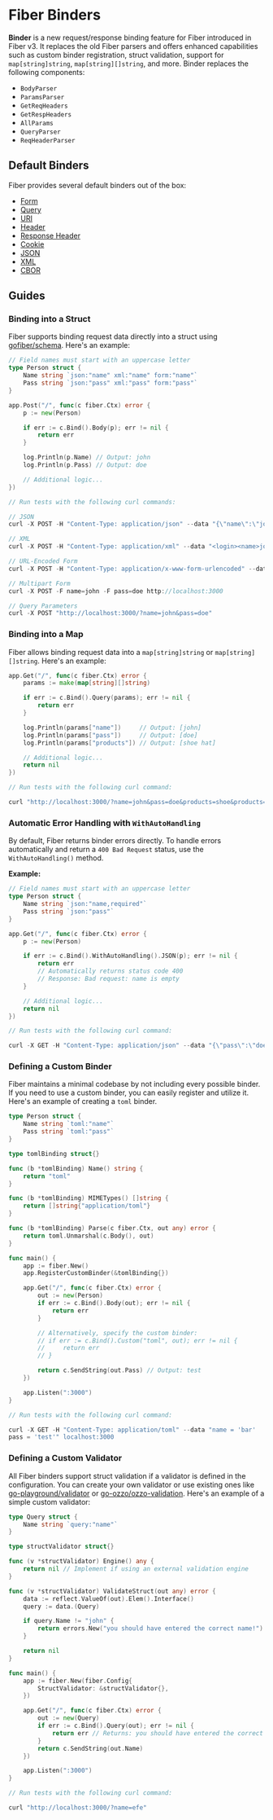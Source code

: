 # Fiber Binders

**Binder** is a new request/response binding feature for Fiber introduced in Fiber v3. It replaces the old Fiber parsers and offers enhanced capabilities such as custom binder registration, struct validation, support for `map[string]string`, `map[string][]string`, and more. Binder replaces the following components:

- `BodyParser`
- `ParamsParser`
- `GetReqHeaders`
- `GetRespHeaders`
- `AllParams`
- `QueryParser`
- `ReqHeaderParser`

## Default Binders

Fiber provides several default binders out of the box:

- [Form](form.go)
- [Query](query.go)
- [URI](uri.go)
- [Header](header.go)
- [Response Header](resp_header.go)
- [Cookie](cookie.go)
- [JSON](json.go)
- [XML](xml.go)
- [CBOR](cbor.go)

## Guides

### Binding into a Struct

Fiber supports binding request data directly into a struct using [gofiber/schema](https://github.com/gofiber/schema). Here's an example:

```go
// Field names must start with an uppercase letter
type Person struct {
    Name string `json:"name" xml:"name" form:"name"`
    Pass string `json:"pass" xml:"pass" form:"pass"`
}

app.Post("/", func(c fiber.Ctx) error {
    p := new(Person)

    if err := c.Bind().Body(p); err != nil {
        return err
    }

    log.Println(p.Name) // Output: john
    log.Println(p.Pass) // Output: doe

    // Additional logic...
})

// Run tests with the following curl commands:

// JSON
curl -X POST -H "Content-Type: application/json" --data "{\"name\":\"john\",\"pass\":\"doe\"}" localhost:3000

// XML
curl -X POST -H "Content-Type: application/xml" --data "<login><name>john</name><pass>doe</pass></login>" localhost:3000

// URL-Encoded Form
curl -X POST -H "Content-Type: application/x-www-form-urlencoded" --data "name=john&pass=doe" localhost:3000

// Multipart Form
curl -X POST -F name=john -F pass=doe http://localhost:3000

// Query Parameters
curl -X POST "http://localhost:3000/?name=john&pass=doe"
```

### Binding into a Map

Fiber allows binding request data into a `map[string]string` or `map[string][]string`. Here's an example:

```go
app.Get("/", func(c fiber.Ctx) error {
    params := make(map[string][]string)

    if err := c.Bind().Query(params); err != nil {
        return err
    }

    log.Println(params["name"])     // Output: [john]
    log.Println(params["pass"])     // Output: [doe]
    log.Println(params["products"]) // Output: [shoe hat]

    // Additional logic...
    return nil
})

// Run tests with the following curl command:

curl "http://localhost:3000/?name=john&pass=doe&products=shoe&products=hat"
```

### Automatic Error Handling with `WithAutoHandling`

By default, Fiber returns binder errors directly. To handle errors automatically and return a `400 Bad Request` status, use the `WithAutoHandling()` method.

**Example:**

```go
// Field names must start with an uppercase letter
type Person struct {
    Name string `json:"name,required"`
    Pass string `json:"pass"`
}

app.Get("/", func(c fiber.Ctx) error {
    p := new(Person)

    if err := c.Bind().WithAutoHandling().JSON(p); err != nil {
        return err 
        // Automatically returns status code 400
        // Response: Bad request: name is empty
    }

    // Additional logic...
    return nil
})

// Run tests with the following curl command:

curl -X GET -H "Content-Type: application/json" --data "{\"pass\":\"doe\"}" localhost:3000
```

### Defining a Custom Binder

Fiber maintains a minimal codebase by not including every possible binder. If you need to use a custom binder, you can easily register and utilize it. Here's an example of creating a `toml` binder.

```go
type Person struct {
    Name string `toml:"name"`
    Pass string `toml:"pass"`
}

type tomlBinding struct{}

func (b *tomlBinding) Name() string {
    return "toml"
}

func (b *tomlBinding) MIMETypes() []string {
    return []string{"application/toml"}
}

func (b *tomlBinding) Parse(c fiber.Ctx, out any) error {
    return toml.Unmarshal(c.Body(), out)
}

func main() {
    app := fiber.New()
    app.RegisterCustomBinder(&tomlBinding{})

    app.Get("/", func(c fiber.Ctx) error {
        out := new(Person)
        if err := c.Bind().Body(out); err != nil {
            return err
        }

        // Alternatively, specify the custom binder:
        // if err := c.Bind().Custom("toml", out); err != nil {
        //     return err
        // }

        return c.SendString(out.Pass) // Output: test
    })

    app.Listen(":3000")
}

// Run tests with the following curl command:

curl -X GET -H "Content-Type: application/toml" --data "name = 'bar'
pass = 'test'" localhost:3000
```

### Defining a Custom Validator

All Fiber binders support struct validation if a validator is defined in the configuration. You can create your own validator or use existing ones like [go-playground/validator](https://github.com/go-playground/validator) or [go-ozzo/ozzo-validation](https://github.com/go-ozzo/ozzo-validation). Here's an example of a simple custom validator:

```go
type Query struct {
    Name string `query:"name"`
}

type structValidator struct{}

func (v *structValidator) Engine() any {
    return nil // Implement if using an external validation engine
}

func (v *structValidator) ValidateStruct(out any) error {
    data := reflect.ValueOf(out).Elem().Interface()
    query := data.(Query)

    if query.Name != "john" {
        return errors.New("you should have entered the correct name!")
    }

    return nil
}

func main() {
    app := fiber.New(fiber.Config{
        StructValidator: &structValidator{},
    })

    app.Get("/", func(c fiber.Ctx) error {
        out := new(Query)
        if err := c.Bind().Query(out); err != nil {
            return err // Returns: you should have entered the correct name!
        }
        return c.SendString(out.Name)
    })

    app.Listen(":3000")
}

// Run tests with the following curl command:

curl "http://localhost:3000/?name=efe"
```
